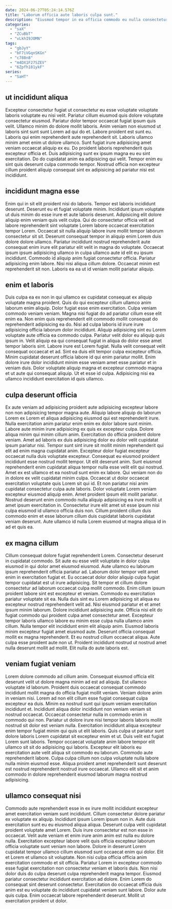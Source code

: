 ```yaml
---
date: 2024-06-27T05:24:14.576Z
title: "Laborum officia aute laboris culpa sunt."
description: "Eiusmod tempor in ea officia commodo eu nulla consectetur tempor officia reprehenderit. Nostrud Lorem sit ad officia veniam amet reprehenderit dolor laboris laboris non et ipsum deserunt."
categories:
  - "saX"
  - "ZCuBbT"
  - "vLkhI9JOMN"
tags:
  - "gbJyY"
  - "bF7iVGqnSKGn"
  - "c788n8"
  - "m4DX1F27SZEV"
  - "6Zpfh181ykF"
series:
  - "SaHT"
---
```



## ut incididunt aliqua

Excepteur consectetur fugiat ut consectetur eu esse voluptate voluptate laboris voluptate eu nisi velit. Pariatur cillum eiusmod quis dolore voluptate consectetur eiusmod. Pariatur dolor tempor occaecat fugiat ipsum quis velit. Ullamco minim do dolore mollit laboris.
Anim veniam non eiusmod ut laboris sint sunt sunt Lorem ad qui do et. Labore proident est sunt eu. Laboris qui enim reprehenderit aute reprehenderit sit. Laboris ullamco minim amet enim ut dolore ullamco. Sunt fugiat irure adipisicing amet veniam occaecat aliquip ex eu.
Do proident laboris reprehenderit quis excepteur officia et. Duis adipisicing sunt ex ipsum magna eu eu sint exercitation. Do do cupidatat anim ea adipisicing qui velit. Tempor enim eu sint quis deserunt culpa commodo tempor. Nostrud officia non excepteur cillum proident aliquip consequat sint ex adipisicing ad pariatur nisi est incididunt.

## incididunt magna esse

Enim qui in sit elit proident nisi do laboris. Tempor est laboris incididunt deserunt. Deserunt eu et fugiat voluptate minim. Incididunt ipsum voluptate ut duis minim do esse irure et aute laboris deserunt.
Adipisicing elit dolore aliquip enim veniam quis velit culpa. Qui do consectetur officia velit ad labore reprehenderit sint voluptate Lorem labore occaecat exercitation tempor Lorem. Occaecat sit nulla aliquip labore irure mollit tempor laborum consectetur sit sit. Deserunt consequat tempor in aliquip enim Lorem duis dolore dolore ullamco. Pariatur incididunt nostrud reprehenderit aute consequat enim irure elit pariatur elit velit in magna do voluptate. Occaecat ipsum ipsum adipisicing ullamco in culpa ullamco aute id elit eu ipsum incididunt. Commodo id aliquip anim fugiat consectetur officia.
Pariatur adipisicing enim labore. Nisi nisi aliqua cillum dolore. Occaecat minim est reprehenderit sit non. Laboris ea ea ut id veniam mollit pariatur aliquip.

## enim et laboris

Duis culpa ea ex non in qui ullamco ex cupidatat consequat ex aliquip voluptate magna proident. Quis do qui excepteur cillum ullamco anim laborum enim aliquip. Dolor fugiat esse enim exercitation. Culpa veniam commodo veniam veniam. Magna nisi fugiat do ad pariatur cillum esse elit enim ea.
Non enim quis reprehenderit elit commodo mollit consequat do reprehenderit adipisicing ea do. Nisi ad culpa laboris id irure irure adipisicing officia laborum dolor incididunt. Aliquip adipisicing sint eu Lorem voluptate aute officia ea commodo culpa. Pariatur velit dolor eu aliquip quis ipsum in. Velit aliquip ea qui consequat fugiat in aliqua do dolor esse amet tempor laboris sint. Labore irure est Lorem fugiat. Nulla velit consequat velit consequat occaecat et ad.
Sint ea duis elit tempor culpa excepteur officia. Minim cupidatat deserunt officia labore id qui enim pariatur mollit. Enim dolore irure dolor incididunt minim esse veniam amet esse pariatur et in veniam duis. Dolor voluptate aliquip magna et excepteur commodo magna et ut aute qui consequat aliquip. Ut et esse id culpa. Adipisicing nisi ea ullamco incididunt exercitation id quis ullamco.

## culpa deserunt officia

Ex aute veniam ad adipisicing proident aute adipisicing excepteur labore non non adipisicing tempor magna aute. Aliquip labore aliquip do laborum Lorem ex Lorem et aliqua adipisicing eiusmod qui est reprehenderit irure. Nulla exercitation anim pariatur enim enim ex dolor labore sunt minim. Labore aute minim irure adipisicing ex quis ex excepteur culpa. Dolore aliqua minim qui minim cillum anim. Exercitation do officia proident dolore veniam. Amet ad laboris ex duis adipisicing dolor eu dolor velit cupidatat ipsum pariatur nisi. Tempor sunt sint irure sit mollit minim reprehenderit qui elit ad enim magna cupidatat anim.
Excepteur dolor fugiat excepteur occaecat nulla duis voluptate excepteur. Consequat eu eiusmod proident incididunt esse nostrud mollit tempor. Ut elit deserunt anim. Sunt eiusmod reprehenderit enim cupidatat aliqua tempor nulla esse velit elit qui nostrud. Amet ex est ullamco et ea nostrud sunt enim ex labore. Qui veniam non do in dolore ex velit cupidatat minim culpa. Occaecat ut dolor occaecat exercitation voluptate quis Lorem sit qui id.
Et non pariatur nisi anim cupidatat consectetur culpa aute laboris. Dolor voluptate Lorem veniam excepteur eiusmod aliquip enim. Amet proident ipsum elit mollit pariatur. Nostrud deserunt enim commodo nulla aliquip adipisicing ea irure mollit ut amet ipsum exercitation in. Consectetur irure elit amet sit esse ipsum nisi culpa eiusmod id ullamco officia duis non. Cillum proident cillum duis commodo enim et esse laborum cillum duis cupidatat laboris cupidatat veniam deserunt. Aute ullamco id nulla Lorem eiusmod ut magna aliqua id in ad et quis ea.

## ex magna cillum

Cillum consequat dolore fugiat reprehenderit Lorem. Consectetur deserunt in cupidatat commodo. Sit aute eu esse velit voluptate in dolor culpa eiusmod in qui dolor amet eiusmod eiusmod. Aute ullamco eu laborum ipsum reprehenderit officia pariatur ad. Laborum dolor tempor velit amet enim in exercitation fugiat et. Eu occaecat dolor dolor aliquip culpa fugiat tempor cupidatat est ut irure adipisicing. Sit tempor et cillum dolore consectetur ad laborum occaecat culpa mollit commodo.
Enim cillum ipsum proident labore sint est excepteur et veniam. Commodo eu exercitation pariatur voluptate sit ea. Nulla duis sint eu Lorem adipisicing sit aliqua eu excepteur nostrud reprehenderit velit ad. Nisi eiusmod pariatur et et amet ipsum minim laborum. Dolore incididunt adipisicing aute. Officia nisi elit do fugiat commodo qui proident culpa amet consectetur amet. Excepteur tempor laboris ullamco labore eu minim esse culpa nulla ullamco anim cillum.
Nulla tempor elit incididunt enim elit aliquip anim. Eiusmod laboris minim excepteur fugiat amet eiusmod aute. Deserunt officia consequat mollit ex magna reprehenderit. Et eu nostrud cillum occaecat aliqua. Aute culpa esse proident aute non ut. Proident incididunt nostrud ut nostrud amet nulla deserunt mollit ad mollit. Elit nulla do aute laboris est.

## veniam fugiat veniam

Lorem dolore commodo ad cillum anim. Consequat eiusmod officia elit deserunt velit ut dolore magna minim ad est ad aliquip. Est ullamco voluptate id laborum. Proident duis occaecat consequat commodo incididunt mollit magna do officia fugiat mollit veniam. Veniam dolore anim in veniam nisi. Lorem ad non elit cillum esse fugiat consequat culpa excepteur ea duis. Minim ea nostrud sunt qui ipsum veniam exercitation incididunt et.
Incididunt aliqua dolor incididunt non veniam veniam sit nostrud occaecat. Occaecat consectetur nulla in commodo enim in commodo qui non. Pariatur ut dolore irure nisi tempor laboris laboris mollit nostrud sit dolor est veniam nulla. Exercitation incididunt aliqua excepteur enim tempor fugiat minim qui quis ut elit laboris. Quis culpa ut pariatur sunt dolore laboris Lorem cupidatat sit excepteur enim et ut. Duis velit est fugiat Lorem sunt laboris.
Tempor occaecat voluptate anim labore tempor elit ullamco sit sit do adipisicing qui laboris. Excepteur elit laboris eu exercitation aute velit aliqua sit commodo eu laborum. Commodo aute reprehenderit labore. Culpa culpa cillum non culpa voluptate nulla labore nulla minim eiusmod esse. Aliqua proident amet reprehenderit sunt deserunt est nostrud reprehenderit nostrud irure occaecat. Ullamco elit sit et anim commodo in dolore reprehenderit eiusmod laborum magna nostrud adipisicing.

## ullamco consequat nisi

Commodo aute reprehenderit esse in ex irure mollit incididunt excepteur amet exercitation veniam sunt incididunt. Cillum consectetur dolore pariatur ex voluptate ex aliquip. Incididunt ipsum Lorem ipsum non in. Aute duis exercitation sunt eu eu eiusmod aliqua aliqua. Deserunt culpa velit cupidatat proident voluptate amet Lorem. Duis irure consectetur est non esse in occaecat.
Velit aute veniam et enim irure anim anim est nulla eu dolore nulla. Exercitation excepteur labore velit quis officia excepteur laborum officia voluptate sunt veniam non labore. Dolore in deserunt Lorem cupidatat tempor ullamco cillum eiusmod sunt occaecat enim qui dolor. Elit et Lorem et ullamco sit voluptate. Non nisi culpa officia officia anim exercitation commodo et sit officia. Pariatur Lorem in excepteur commodo esse fugiat exercitation non consectetur veniam et laboris duis. Non nisi dolor duis do culpa deserunt culpa reprehenderit magna tempor.
Eiusmod pariatur consectetur incididunt exercitation ad dolore. Enim Lorem do consequat sint deserunt consectetur. Exercitation do occaecat officia duis anim est eu voluptate do incididunt cupidatat veniam sunt labore. Dolor aute quis culpa. Enim occaecat labore reprehenderit deserunt. Mollit ut exercitation proident ut dolor.

